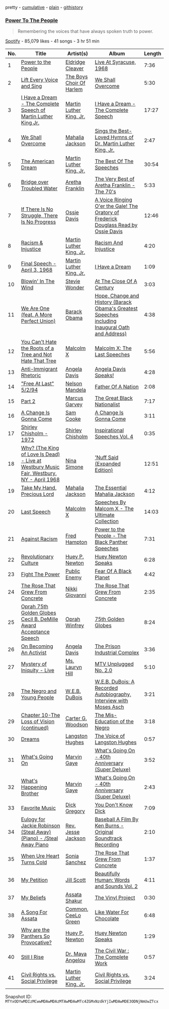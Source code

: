 pretty - [cumulative](/playlists/cumulative/37i9dQZF1DXbWHkfjljXoE.md) - [plain](/playlists/plain/37i9dQZF1DXbWHkfjljXoE) - [githistory](https://github.githistory.xyz/mackorone/spotify-playlist-archive/blob/main/playlists/plain/37i9dQZF1DXbWHkfjljXoE)

### [Power To The People](https://open.spotify.com/playlist/37i9dQZF1DXbWHkfjljXoE)

> Remembering the voices that have always spoken truth to power.

[Spotify](https://open.spotify.com/user/spotify) - 85,079 likes - 41 songs - 3 hr 51 min

| No. | Title | Artist(s) | Album | Length |
|---|---|---|---|---|
| 1 | [Power to the People](https://open.spotify.com/track/6WIWwePtXmO2ECop98cNgy) | [Eldridge Cleaver](https://open.spotify.com/artist/6nxhRvqz0JgSi5oBxqHILh) | [Live At Syracuse, 1968](https://open.spotify.com/album/7GCsvxac90RKJ2DQm6SFYY) | 7:36 |
| 2 | [Lift Every Voice and Sing](https://open.spotify.com/track/6utcrEbz9W9cFoha3ouoc2) | [The Boys Choir Of Harlem](https://open.spotify.com/artist/7Cp14KBRtDwGucKNPUyT11) | [We Shall Overcome](https://open.spotify.com/album/7cklzk697oyuNTu9QJadxB) | 5:30 |
| 3 | [I Have a Dream \- The Complete Speech of Martin Luther King Jr.](https://open.spotify.com/track/5PUoEOYCSx6ebj1Erfetli) | [Martin Luther King, Jr.](https://open.spotify.com/artist/4lWl4G5wgAH9i3GwumUDkB) | [I Have a Dream \- The Complete Speech](https://open.spotify.com/album/099Tc89lLG1QKFE8c191G1) | 17:27 |
| 4 | [We Shall Overcome](https://open.spotify.com/track/5pTwWOOMfTOU2FOw89U5ua) | [Mahalia Jackson](https://open.spotify.com/artist/6QBUIuGCAJSAtefEY1EEdB) | [Sings the Best\-Loved Hymns of Dr\. Martin Luther King, Jr.](https://open.spotify.com/album/7vbdNHLadnywl3ofFp0nIE) | 2:47 |
| 5 | [The American Dream](https://open.spotify.com/track/3ZRKkzNKTR6cGbXOP0vxlM) | [Martin Luther King, Jr.](https://open.spotify.com/artist/4lWl4G5wgAH9i3GwumUDkB) | [The Best Of The Speeches](https://open.spotify.com/album/35TEWxAZnVNmZ20PHaV7Up) | 30:54 |
| 6 | [Bridge over Troubled Water](https://open.spotify.com/track/5YD86vWLu1YqR818b1GADO) | [Aretha Franklin](https://open.spotify.com/artist/7nwUJBm0HE4ZxD3f5cy5ok) | [The Very Best of Aretha Franklin \- The 70's](https://open.spotify.com/album/2jfJMNfHt2kIqSOyQyq7Jn) | 5:33 |
| 7 | [If There Is No Struggle, There Is No Progress](https://open.spotify.com/track/6JyNfCuQaYkMcXxNSGtGRt) | [Ossie Davis](https://open.spotify.com/artist/0WNkWajvv5wCm04A2JwDHL) | [A Voice Ringing O'er the Gale! The Oratory of Frederick Douglass Read by Ossie Davis](https://open.spotify.com/album/5vcMF8ImXKc8J4CYNexMKz) | 12:46 |
| 8 | [Racism & Injustice](https://open.spotify.com/track/2ZDKBAhNLp2ZhXWDLEXUF1) | [Martin Luther King, Jr.](https://open.spotify.com/artist/4lWl4G5wgAH9i3GwumUDkB) | [Racism And Injustice](https://open.spotify.com/album/1VppqDl97hTheqLvKO2Y2T) | 4:20 |
| 9 | [Final Speech \- April 3, 1968](https://open.spotify.com/track/0cFaicjXJhmqSYc49Ao2ik) | [Martin Luther King, Jr.](https://open.spotify.com/artist/4lWl4G5wgAH9i3GwumUDkB) | [I Have a Dream](https://open.spotify.com/album/7iehzqjey1lzABiVuRdOkp) | 1:09 |
| 10 | [Blowin' In The Wind](https://open.spotify.com/track/5RQRPai5wx67G2P1kbBdwv) | [Stevie Wonder](https://open.spotify.com/artist/7guDJrEfX3qb6FEbdPA5qi) | [At The Close Of A Century](https://open.spotify.com/album/04giHQ9zptJUHUvtIyxL9Z) | 3:03 |
| 11 | [We Are One \(feat\. A More Perfect Union\)](https://open.spotify.com/track/2DrtkKqEMnMsskLzl2QeoR) | [Barack Obama](https://open.spotify.com/artist/4FySKEW0F2fAmS8Jc5ClRv) | [Hope, Change and History \(Barack Obama's Greatest Speeches including Inaugural Oath and Address\)](https://open.spotify.com/album/4iwrI3d40QAX8ufR6ltAHO) | 4:38 |
| 12 | [You Can't Hate the Roots of a Tree and Not Hate That Tree](https://open.spotify.com/track/72BW7BcNxwyFBKpsPP5HwR) | [Malcolm X](https://open.spotify.com/artist/2IsulP0BplLNJn8BGsvUQo) | [Malcolm X: The Last Speeches](https://open.spotify.com/album/5OzsPioUSdoBZQ1DkcFgRx) | 5:56 |
| 13 | [Anti\-Immigrant Rhetoric](https://open.spotify.com/track/7I4csn2pytrogUVDMmmFVH) | [Angela Davis](https://open.spotify.com/artist/4LsP9Fcfyln6GOh8GwYDkT) | [Angela Davis Speaks!](https://open.spotify.com/album/60EHfJLvL6yKZLqd2XGjmD) | 4:28 |
| 14 | ["Free At Last" 5/2/94](https://open.spotify.com/track/29sABge43PWLmfUZbStXdP) | [Nelson Mandela](https://open.spotify.com/artist/7KbasPT1gklYjhLeD8AZIG) | [Father Of A Nation](https://open.spotify.com/album/3eVt2MEsW0Iim1Gtije3wm) | 2:08 |
| 15 | [Part 2](https://open.spotify.com/track/3SwfHDQDlR0n4JnvvUqrOj) | [Marcus Garvey](https://open.spotify.com/artist/2aTAfW8erTD8F50nnhKZmD) | [The Great Black Nationalist](https://open.spotify.com/album/1vO6OhN5zuyLk4pEyPJDAD) | 7:17 |
| 16 | [A Change Is Gonna Come](https://open.spotify.com/track/0YfOnJWqmAKaUvEL1QcNop) | [Sam Cooke](https://open.spotify.com/artist/6hnWRPzGGKiapVX1UCdEAC) | [A Change Is Gonna Come](https://open.spotify.com/album/4IzTGWm7hiv0BpQAG7vWhI) | 3:11 |
| 17 | [Shirley Chisholm \- 1972](https://open.spotify.com/track/55qA5UVl8rEK4TMFjC6rQ1) | [Shirley Chisholm](https://open.spotify.com/artist/44FpwpMLdOjnZhrfNPELar) | [Inspirational Speeches Vol\. 4](https://open.spotify.com/album/6DO6wVMYFIFiG6gVH2OpJ4) | 0:35 |
| 18 | [Why? \(The King of Love Is Dead\) \- Live at Westbury Music Fair, Westbury, NY \- April 1968](https://open.spotify.com/track/4gmeLpDeLk9Y2pTWJPjiG2) | [Nina Simone](https://open.spotify.com/artist/7G1GBhoKtEPnP86X2PvEYO) | ['Nuff Said \(Expanded Edition\)](https://open.spotify.com/album/1ZRMX4V4gDAJzRmwUfjMYg) | 12:51 |
| 19 | [Take My Hand, Precious Lord](https://open.spotify.com/track/2BPMz5V0g0uw9phgqjY7se) | [Mahalia Jackson](https://open.spotify.com/artist/6QBUIuGCAJSAtefEY1EEdB) | [The Essential Mahalia Jackson](https://open.spotify.com/album/2w9wFu5qjGKqBHDLNU2b8N) | 4:12 |
| 20 | [Last Speech](https://open.spotify.com/track/3PWTko96IQ2lNlUpzufFRT) | [Malcolm X](https://open.spotify.com/artist/2IsulP0BplLNJn8BGsvUQo) | [Speeches By Malcom X \- The Ultimate Collection](https://open.spotify.com/album/0K7r0Jn2cl3evFj6MFAK2c) | 14:03 |
| 21 | [Against Racism](https://open.spotify.com/track/0fOff5OJv7A7tTjnUGtryK) | [Fred Hampton](https://open.spotify.com/artist/6J8DweKggxMXuLRTQg6NPt) | [Power to the People \- The Black Panther Speeches](https://open.spotify.com/album/0gmG7WSepVGfS6fv9jSzm7) | 7:31 |
| 22 | [Revolutionary Culture](https://open.spotify.com/track/1HxcfKjWfe3oZGwJy82cs8) | [Huey P\. Newton](https://open.spotify.com/artist/2SMi8AArIjUwlhY9TVxkZ7) | [Huey Newton Speaks](https://open.spotify.com/album/4yOtfYeRNDMJ3RRTWZAQnN) | 6:28 |
| 23 | [Fight The Power](https://open.spotify.com/track/1yo16b3u0lptm6Cs7lx4AD) | [Public Enemy](https://open.spotify.com/artist/6Mo9PoU6svvhgEum7wh2Nd) | [Fear Of A Black Planet](https://open.spotify.com/album/0aFNb4RDk2hmKKLa0bzXNz) | 4:42 |
| 24 | [The Rose That Grew From Concrete](https://open.spotify.com/track/6Kf5cdx2MmkN8Wo43xGHIf) | [Nikki Giovanni](https://open.spotify.com/artist/06rw1GLIJu1xfIgO6iI7RG) | [The Rose That Grew From Concrete](https://open.spotify.com/album/17v0WKUfqS4lRiWslYyVWh) | 2:35 |
| 25 | [Oprah 75th Golden Globes Cecil B\. DeMille Award Acceptance Speech](https://open.spotify.com/track/1xGn1kNBQe21ZDBiQ8igBJ) | [Oprah Winfrey](https://open.spotify.com/artist/1pzHHVOWwwvu4IPWVle6RW) | [75th Golden Globes](https://open.spotify.com/album/0qkgX98Mjgslj9ycSEh8Ed) | 8:24 |
| 26 | [On Becoming An Activist](https://open.spotify.com/track/0lyAZ6lmJKcmJRZGDxGAaw) | [Angela Davis](https://open.spotify.com/artist/4LsP9Fcfyln6GOh8GwYDkT) | [The Prison Industrial Complex](https://open.spotify.com/album/4CAWyoeSPevGr4NyTD9U3U) | 3:36 |
| 27 | [Mystery of Iniquity \- Live](https://open.spotify.com/track/5KZwRD3KklSP73jnLoNWtF) | [Ms\. Lauryn Hill](https://open.spotify.com/artist/2Mu5NfyYm8n5iTomuKAEHl) | [MTV Unplugged No\. 2.0](https://open.spotify.com/album/22tn8fUpD1lurSga9yuqhM) | 5:10 |
| 28 | [The Negro and Young People](https://open.spotify.com/track/5z0FmdulgRsE93NMmxrbeF) | [W.E.B\. DuBois](https://open.spotify.com/artist/0B6p2Z41UzVCPIPO94BhqF) | [W.E.B\. DuBois: A Recorded Autobiography, Interview with Moses Asch](https://open.spotify.com/album/6jvNmgzwiWc6R1TI6cjXhQ) | 3:21 |
| 29 | [Chapter 10\-The Loss of Vision \(continued\)](https://open.spotify.com/track/6A0jKGXLZrfdlUIzAsVsvb) | [Carter G\. Woodson](https://open.spotify.com/artist/0ZcdRpxMPxw8cSC4IyCl86) | [The Mis\-Education of the Negro](https://open.spotify.com/album/6io2SUuK89XBdafEmcrCoo) | 3:18 |
| 30 | [Dreams](https://open.spotify.com/track/3eOzQDN7CQLo2MJYehbraw) | [Langston Hughes](https://open.spotify.com/artist/1mNcebzTg5QlHEY4WYhLSm) | [The Voice of Langston Hughes](https://open.spotify.com/album/47svgVhdLaB00HOKFc4Bo8) | 0:57 |
| 31 | [What's Going On](https://open.spotify.com/track/34b3a3Pz9Jlz0092LMyNAB) | [Marvin Gaye](https://open.spotify.com/artist/3koiLjNrgRTNbOwViDipeA) | [What's Going On \- 40th Anniversary \(Super Deluxe\)](https://open.spotify.com/album/3P9Pzn7O4Zsr3tsCSsx7Uk) | 3:52 |
| 32 | [What's Happening Brother](https://open.spotify.com/track/3B1K9cOissM5S7zUBwd8TZ) | [Marvin Gaye](https://open.spotify.com/artist/3koiLjNrgRTNbOwViDipeA) | [What's Going On \- 40th Anniversary \(Super Deluxe\)](https://open.spotify.com/album/3P9Pzn7O4Zsr3tsCSsx7Uk) | 2:43 |
| 33 | [Favorite Music](https://open.spotify.com/track/4yixpYyPIqaEI0I44u2Ljl) | [Dick Gregory](https://open.spotify.com/artist/4ny5u89tQVgw6OmFkj454M) | [You Don't Know Dick](https://open.spotify.com/album/6BMaVNyFWCN9XpimvvQrys) | 7:09 |
| 34 | [Eulogy for Jackie Robinson \(Steal Away\) \(Piano\) \- /Steal Away Piano](https://open.spotify.com/track/0Y2zOANQhrwsYmoEpwdEvw) | [Rev\. Jesse Jackson](https://open.spotify.com/artist/6ncDkEf2tfA2wJ3X2g9unp) | [Baseball A Film By Ken Burns \- Original Soundtrack Recording](https://open.spotify.com/album/4oH4jZYMSUrGRjgG41Zdua) | 2:10 |
| 35 | [When Ure Heart Turns Cold](https://open.spotify.com/track/2xCCw5DcCQ0QVfjCfiTyBT) | [Sonia Sanchez](https://open.spotify.com/artist/0hvH9P1nlB5xrNdlXwZ22P) | [The Rose That Grew From Concrete](https://open.spotify.com/album/17v0WKUfqS4lRiWslYyVWh) | 1:37 |
| 36 | [My Petition](https://open.spotify.com/track/2op7tTCjyyDTP1nMGoB7aC) | [Jill Scott](https://open.spotify.com/artist/6AVLthptCPhfrxlHadOBJD) | [Beautifully Human: Words and Sounds Vol\. 2](https://open.spotify.com/album/21JbNB7qmJoOr03sM9dMeR) | 4:11 |
| 37 | [My Beliefs](https://open.spotify.com/track/079pZO9Yzp8zyXf9j8JLK3) | [Assata Shakur](https://open.spotify.com/artist/7xFHQaT3P55ut4k6qJjJew) | [The Vinyl Project](https://open.spotify.com/album/0LIGpl05li5brnrlNOGstL) | 0:30 |
| 38 | [A Song For Assata](https://open.spotify.com/track/6dhfqStWHETvJWNhhLO1Qc) | [Common](https://open.spotify.com/artist/2GHclqNVjqGuiE5mA7BEoc), [CeeLo Green](https://open.spotify.com/artist/5nLYd9ST4Cnwy6NHaCxbj8) | [Like Water For Chocolate](https://open.spotify.com/album/0ZSwTSaR9VUe3uYsXNQgub) | 6:48 |
| 39 | [Why are the Panthers So Provocative?](https://open.spotify.com/track/2fq0KcqINDwPWoTICTdmxA) | [Huey P\. Newton](https://open.spotify.com/artist/2SMi8AArIjUwlhY9TVxkZ7) | [Huey Newton Speaks](https://open.spotify.com/album/4yOtfYeRNDMJ3RRTWZAQnN) | 1:29 |
| 40 | [Still I Rise](https://open.spotify.com/track/3J9NZT8U0uyRd8ZYNCkOAq) | [Dr\. Maya Angelou](https://open.spotify.com/artist/0NmNdh2bUgGrrIbj5Ar8GQ) | [The Civil War : The Complete Work](https://open.spotify.com/album/3shDCBNvoYpBwIzBkx0XAK) | 0:57 |
| 41 | [Civil Rights vs\. Social Privilege](https://open.spotify.com/track/5oolbgm69Ad0EUK6zzc79w) | [Martin Luther King, Jr.](https://open.spotify.com/artist/4lWl4G5wgAH9i3GwumUDkB) | [Civil Rights vs\. Social Privilege](https://open.spotify.com/album/2bkgW7I8a8eDYiabY8VVF0) | 3:24 |

Snapshot ID: `MTYxODYwMDIzMCwwMDAwMDAzMTAwMDAwMTc4ZGMxNzdkYjIwMDAwMDE3ODNjNmUwZTcx`